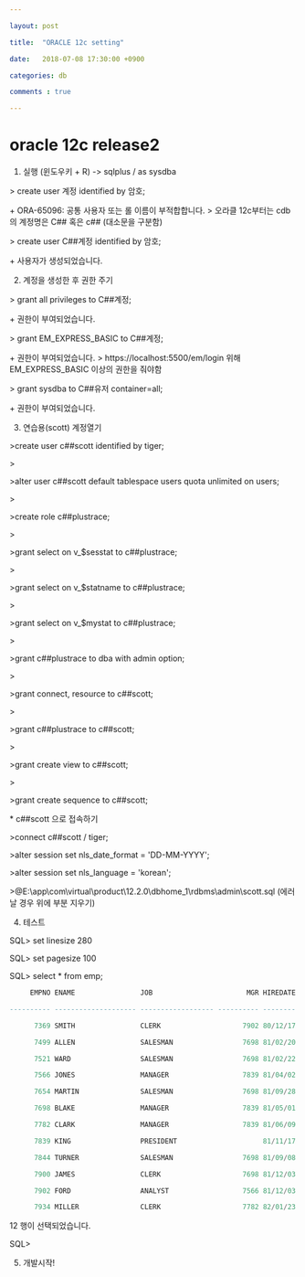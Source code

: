 ```yaml
---

layout: post

title:  "ORACLE 12c setting"

date:   2018-07-08 17:30:00 +0900

categories: db

comments : true

---
```


# oracle 12c release2

 

1. 실행 (윈도우키 + R) -> sqlplus / as sysdba

 

\> create user 계정 identified by 암호;

\+ ORA-65096: 공통 사용자 또는 롤 이름이 부적합합니다. > 오라클 12c부터는 cdb의 계정명은 C## 혹은 c## (대소문을 구분함)

 

\> create user C##계정 identified by 암호;

\+ 사용자가 생성되었습니다.

 

2. 계정을 생성한 후 권한 주기

 

\> grant all privileges to C##계정;

\+ 권한이 부여되었습니다.

 

\> grant EM_EXPRESS_BASIC to C##계정; 

\+ 권한이 부여되었습니다. > https://localhost:5500/em/login 위해 EM_EXPRESS_BASIC 이상의 권한을 줘야함

 

\> grant sysdba to C##유저 container=all;

\+ 권한이 부여되었습니다.

 

3. 연습용(scott) 계정열기

 

\>create user c##scott identified by tiger;

\>

\>alter user c##scott default tablespace users quota unlimited on users;

\>

\>create role c##plustrace;

\>

\>grant select on v_$sesstat to c##plustrace;

\>

\>grant select on v_$statname to c##plustrace;

\>

\>grant select on v_$mystat to c##plustrace;

\>

\>grant c##plustrace to dba with admin option;

\>

\>grant connect, resource to c##scott;

\>

\>grant c##plustrace to c##scott;

\>

\>grant create view to c##scott;

\>

\>grant create sequence to c##scott;

 

\* c##scott 으로 접속하기

 

\>connect c##scott / tiger;

\>alter session set nls_date_format = 'DD-MM-YYYY';

\>alter session set nls_language = 'korean';

\>@E:\app\com\virtual\product\12.2.0\dbhome_1\rdbms\admin\scott.sql (에러날 경우 위에 부분 지우기)

 

4. 테스트

 

SQL> set linesize 280

SQL> set pagesize 100

SQL> select * from emp;

 
```sql
​     EMPNO ENAME                JOB                       MGR HIREDATE        SAL       COMM     DEPTNO

---------- -------------------- ------------------ ---------- -------- ---------- ---------- ----------

​      7369 SMITH                CLERK                    7902 80/12/17        800                    20

​      7499 ALLEN                SALESMAN                 7698 81/02/20       1600        300         30

​      7521 WARD                 SALESMAN                 7698 81/02/22       1250        500         30

​      7566 JONES                MANAGER                  7839 81/04/02       2975                    20

​      7654 MARTIN               SALESMAN                 7698 81/09/28       1250       1400         30

​      7698 BLAKE                MANAGER                  7839 81/05/01       2850                    30

​      7782 CLARK                MANAGER                  7839 81/06/09       2450                    10

​      7839 KING                 PRESIDENT                     81/11/17       5000                    10

​      7844 TURNER               SALESMAN                 7698 81/09/08       1500          0         30

​      7900 JAMES                CLERK                    7698 81/12/03        950                    30

​      7902 FORD                 ANALYST                  7566 81/12/03       3000                    20

​      7934 MILLER               CLERK                    7782 82/01/23       1300                    10
```
 

12 행이 선택되었습니다.

 

SQL>

 

5. 개발시작!

 
